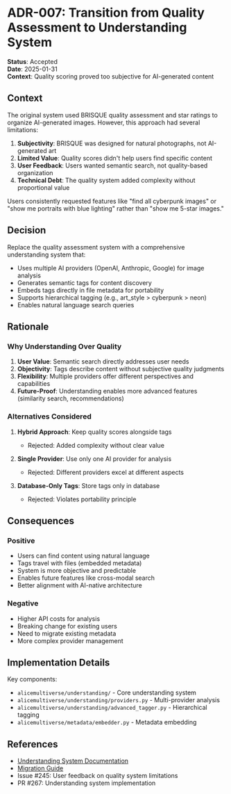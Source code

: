 # ADR-007: Transition from Quality Assessment to Understanding System

**Status**: Accepted  
**Date**: 2025-01-31  
**Context**: Quality scoring proved too subjective for AI-generated content

## Context

The original system used BRISQUE quality assessment and star ratings to organize AI-generated images. However, this approach had several limitations:

1. **Subjectivity**: BRISQUE was designed for natural photographs, not AI-generated art
2. **Limited Value**: Quality scores didn't help users find specific content
3. **User Feedback**: Users wanted semantic search, not quality-based organization
4. **Technical Debt**: The quality system added complexity without proportional value

Users consistently requested features like "find all cyberpunk images" or "show me portraits with blue lighting" rather than "show me 5-star images."

## Decision

Replace the quality assessment system with a comprehensive understanding system that:
- Uses multiple AI providers (OpenAI, Anthropic, Google) for image analysis
- Generates semantic tags for content discovery
- Embeds tags directly in file metadata for portability
- Supports hierarchical tagging (e.g., art_style > cyberpunk > neon)
- Enables natural language search queries

## Rationale

### Why Understanding Over Quality

1. **User Value**: Semantic search directly addresses user needs
2. **Objectivity**: Tags describe content without subjective quality judgments
3. **Flexibility**: Multiple providers offer different perspectives and capabilities
4. **Future-Proof**: Understanding enables more advanced features (similarity search, recommendations)

### Alternatives Considered

1. **Hybrid Approach**: Keep quality scores alongside tags
   - Rejected: Added complexity without clear value
   
2. **Single Provider**: Use only one AI provider for analysis
   - Rejected: Different providers excel at different aspects
   
3. **Database-Only Tags**: Store tags only in database
   - Rejected: Violates portability principle

## Consequences

### Positive
- Users can find content using natural language
- Tags travel with files (embedded metadata)
- System is more objective and predictable
- Enables future features like cross-modal search
- Better alignment with AI-native architecture

### Negative
- Higher API costs for analysis
- Breaking change for existing users
- Need to migrate existing metadata
- More complex provider management

## Implementation Details

Key components:
- `alicemultiverse/understanding/` - Core understanding system
- `alicemultiverse/understanding/providers.py` - Multi-provider analysis
- `alicemultiverse/understanding/advanced_tagger.py` - Hierarchical tagging
- `alicemultiverse/metadata/embedder.py` - Metadata embedding

## References

- [Understanding System Documentation](../../developer/understanding-system.md)
- [Migration Guide](../../migration/quality-to-understanding.md)
- Issue #245: User feedback on quality system limitations
- PR #267: Understanding system implementation